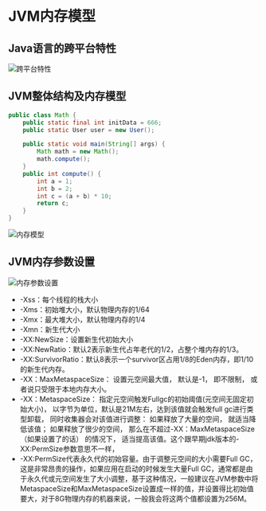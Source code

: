 # JVM内存模型

## Java语言的跨平台特性
![跨平台特性](https://xqhuang.oss-cn-beijing.aliyuncs.com/study/java跨平台特性.png?versionId=CAEQERiBgMC3wLDw0xciIDY1ZjllYjg5NDRhOTRkMzA4NDI3ZDEwMDM2MDMxYTM5)
## JVM整体结构及内存模型

```java
public class Math {
    public static final int initData = 666;
    public static User user = new User();

    public static void main(String[] args) {
        Math math = new Math();
        math.compute();
    }
    public int compute() {
        int a = 1;
        int b = 2;
        int c = (a + b) * 10;
        return c;
    }
}
```

![内存模型](https://xqhuang.oss-cn-beijing.aliyuncs.com/study/JVM内存模型.png?versionId=CAEQERiBgICGwbDw0xciIGM0MGJhYTcxN2I3YTRkYzY4MmNjY2JmNDhkMGMzNjRj)


## JVM内存参数设置
![内存参数设置](https://xqhuang.oss-cn-beijing.aliyuncs.com/study/JVM内存参数设置.png?versionId=CAEQERiBgICvwLDw0xciIGU3MDUzNTY5MDQ4NjRlMGU5OGY4OGFmMDQxZWEyYmZk)
    
- -Xss：每个线程的栈大小
- -Xms：初始堆大小，默认物理内存的1/64 
- -Xmx：最大堆大小，默认物理内存的1/4
- -Xmn：新生代大小
- -XX:NewSize：设置新生代初始大小
- -XX:NewRatio：默认2表示新生代占年老代的1/2，占整个堆内存的1/3。
- -XX:SurvivorRatio：默认8表示一个survivor区占用1/8的Eden内存，即1/10的新生代内存。
- -XX：MaxMetaspaceSize： 设置元空间最大值， 默认是-1， 即不限制， 或者说只受限于本地内存大小。
- -XX：MetaspaceSize： 指定元空间触发Fullgc的初始阈值(元空间无固定初始大小)， 以字节为单位，默认是21M左右，达到该值就会触发full gc进行类型卸载， 同时收集器会对该值进行调整： 如果释放了大量的空间， 就适当降低该值； 如果释放了很少的空间， 那么在不超过-XX：MaxMetaspaceSize（如果设置了的话） 的情况下， 适当提高该值。这个跟早期jdk版本的-XX:PermSize参数意思不一样，
- -XX:PermSize代表永久代的初始容量。由于调整元空间的大小需要Full GC，这是非常昂贵的操作，如果应用在启动的时候发生大量Full GC，通常都是由于永久代或元空间发生了大小调整，基于这种情况，一般建议在JVM参数中将MetaspaceSize和MaxMetaspaceSize设置成一样的值，并设置得比初始值要大，对于8G物理内存的机器来说，一般我会将这两个值都设置为256M。